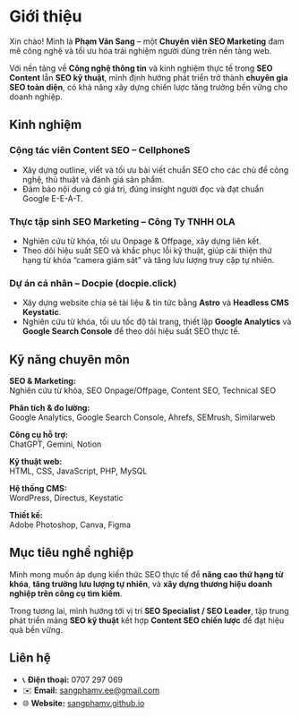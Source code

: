# Giới thiệu

Xin chào! Mình là **Phạm Văn Sang** – một **Chuyên viên SEO Marketing** đam mê công nghệ và tối ưu hóa trải nghiệm người dùng trên nền tảng web.  

Với nền tảng về **Công nghệ thông tin** và kinh nghiệm thực tế trong **SEO Content** lẫn **SEO kỹ thuật**, mình định hướng phát triển trở thành **chuyên gia SEO toàn diện**, có khả năng xây dựng chiến lược tăng trưởng bền vững cho doanh nghiệp.

## Kinh nghiệm

### Cộng tác viên Content SEO – CellphoneS
- Xây dựng outline, viết và tối ưu bài viết chuẩn SEO cho các chủ đề công nghệ, thủ thuật và đánh giá sản phẩm.  
- Đảm bảo nội dung có giá trị, đúng insight người đọc và đạt chuẩn Google E-E-A-T.

### Thực tập sinh SEO Marketing – Công Ty TNHH OLA
- Nghiên cứu từ khóa, tối ưu Onpage & Offpage, xây dựng liên kết.  
- Theo dõi hiệu suất SEO và khắc phục lỗi kỹ thuật, giúp cải thiện thứ hạng từ khóa “camera giám sát” và tăng lưu lượng truy cập tự nhiên.

### Dự án cá nhân – Docpie (docpie.click)
- Xây dựng website chia sẻ tài liệu & tin tức bằng **Astro** và **Headless CMS Keystatic**.  
- Nghiên cứu từ khóa, tối ưu tốc độ tải trang, thiết lập **Google Analytics** và **Google Search Console** để theo dõi hiệu suất SEO thực tế.

## Kỹ năng chuyên môn

**SEO & Marketing:**  
Nghiên cứu từ khóa, SEO Onpage/Offpage, Content SEO, Technical SEO  

**Phân tích & đo lường:**  
Google Analytics, Google Search Console, Ahrefs, SEMrush, Similarweb  

**Công cụ hỗ trợ:**  
ChatGPT, Gemini, Notion  

**Kỹ thuật web:**  
HTML, CSS, JavaScript, PHP, MySQL  

**Hệ thống CMS:**  
WordPress, Directus, Keystatic  

**Thiết kế:**  
Adobe Photoshop, Canva, Figma  

## Mục tiêu nghề nghiệp

Mình mong muốn áp dụng kiến thức SEO thực tế để **nâng cao thứ hạng từ khóa**, **tăng trưởng lưu lượng tự nhiên**, và **xây dựng thương hiệu doanh nghiệp trên công cụ tìm kiếm**.  

Trong tương lai, mình hướng tới vị trí **SEO Specialist / SEO Leader**, tập trung phát triển mảng **SEO kỹ thuật** kết hợp **Content SEO chiến lược** để đạt hiệu quả bền vững.


## Liên hệ

- 📞 **Điện thoại:** 0707 297 069  
- ✉️ **Email:** [sangphamv.ee@gmail.com](mailto:sangphamv.ee@gmail.com)  
- 🌐 **Website:** [sangphamv.github.io](https://sangphamv.github.io)
